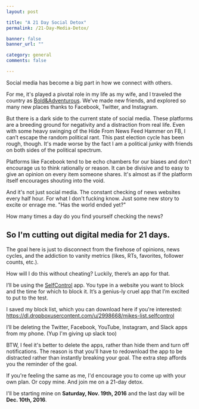 ```yaml
---
layout: post

title: "A 21 Day Social Detox"
permalink: /21-Day-Media-Detox/

banner: false
banner_url: ""

category: general
comments: false

---
```


Social media has become a big part in how we connect with others. 

For me, it's played a pivotal role in my life as my wife, and I traveled the country as <a href="https://boldandadventurous.com/" target="_blank">Bold&Adventurous</a>. We've made new friends, and explored so many new places thanks to Facebook, Twitter, and Instagram.

But there is a dark side to the current state of social media. These platforms are a breeding ground for negativity and a distraction from real life. Even with some heavy swinging of the Hide From News Feed Hammer on FB, I can’t escape the random political rant. This past election cycle has been rough, though. It's made worse by the fact I am a political junky with friends on both sides of the political spectrum. 

Platforms like Facebook tend to be echo chambers for our biases and don't encourage us to think rationally or reason. It can be divisive and to easy to give an opinion on every item someone shares. It's almost as if the platform itself encourages shouting into the void.

And it's not just social media. The constant checking of news websites every half hour. For what I don't fucking know. Just some new story to excite or enrage me. "Has the world ended yet?"

How many times a day do you find yourself checking the news?

## So I'm cutting out digital media for 21 days.

The goal here is just to disconnect from the firehose of opinions, news cycles, and the addiction to vanity metrics (likes, RTs, favorites, follower counts, etc.).

How will I do this without cheating? Luckily, there’s an app for that.

I’ll be using the <a href="http://selfcontrolapp.com/" target="_blank" rel="nofollow">SelfControl</a> app. You type in a website you want to block and the time for which to block it. It’s a genius-ly cruel app that I’m excited to put to the test. 

I saved my block list, which you can download here if you're interested: <a href="https://dl.dropboxusercontent.com/u/2998668/mikes-list.selfcontrol" target="_blank" rel="nofollow">https://dl.dropboxusercontent.com/u/2998668/mikes-list.selfcontrol</a>

I’ll be deleting the Twitter, Facebook, YouTube, Instagram, and Slack apps from my phone. (Yup I'm giving up slack too)

BTW, I feel it's better to delete the apps, rather than hide them and turn off notifications. The reason is that you'll have to redownload the app to be distracted rather than instantly breaking your goal. The extra step affords you the reminder of the goal.

If you're feeling the same as me, I'd encourage you to come up with your own plan. Or copy mine. And join me on a 21-day detox.

I'll be starting mine on <strong>Saturday, Nov. 19th, 2016</strong> and the last day will be <strong>Dec. 10th, 2016</strong>.